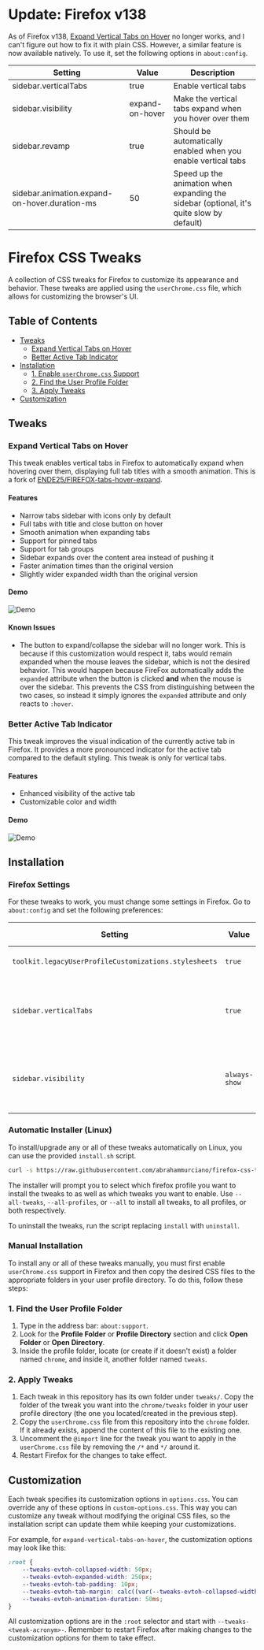 # Update: Firefox v138

As of Firefox v138, [Expand Vertical Tabs on Hover](#expand-vertical-tabs-on-hover) no longer works, and I can't figure out how to fix it with plain CSS. However, a similar feature is now available natively. To use it, set the following options in `about:config`.

| Setting | Value | Description |
| --- | --- | --- |
| sidebar.verticalTabs | true | Enable vertical tabs |
| sidebar.visibility | expand-on-hover | Make the vertical tabs expand when you hover over them |
| sidebar.revamp | true | Should be automatically enabled when you enable vertical tabs |
| sidebar.animation.expand-on-hover.duration-ms | 50 | Speed up the animation when expanding the sidebar (optional, it's quite slow by default) |

# Firefox CSS Tweaks

A collection of CSS tweaks for Firefox to customize its appearance and behavior. These tweaks are applied using the `userChrome.css` file, which allows for customizing the browser's UI.

## Table of Contents
- [Tweaks](#tweaks)
	- [Expand Vertical Tabs on Hover](#expand-vertical-tabs-on-hover)
	- [Better Active Tab Indicator](#better-active-tab-indicator)
- [Installation](#installation)
	- [1. Enable `userChrome.css` Support](#1-enable-userchromecss-support)
	- [2. Find the User Profile Folder](#2-find-the-user-profile-folder)
	- [3. Apply Tweaks](#3-apply-tweaks)
- [Customization](#customization)

## Tweaks

### Expand Vertical Tabs on Hover

This tweak enables vertical tabs in Firefox to automatically expand when hovering over them, displaying full tab titles with a smooth animation. This is a fork of [ENDE25/FIREFOX-tabs-hover-expand](https://github.com/ENDE25/FIREFOX-tabs-hover-expand).

#### Features

- Narrow tabs sidebar with icons only by default
- Full tabs with title and close button on hover
- Smooth animation when expanding tabs
- Support for pinned tabs
- Support for tab groups
- Sidebar expands over the content area instead of pushing it
- Faster animation times than the original version
- Slightly wider expanded width than the original version

#### Demo
![Demo](/demos/expand-vertical-tabs-on-hover/demo.webp)

#### Known Issues

- The button to expand/collapse the sidebar will no longer work. This is because if this customization would respect it, tabs would remain expanded when the mouse leaves the sidebar, which is not the desired behavior. This would happen because FireFox automatically adds the `expanded` attribute when the button is clicked **and** when the mouse is over the sidebar. This prevents the CSS from distinguishing between the two cases, so instead it simply ignores the `expanded` attribute and only reacts to `:hover`.

### Better Active Tab Indicator

This tweak improves the visual indication of the currently active tab in Firefox. It provides a more pronounced indicator for the active tab compared to the default styling. This tweak is only for vertical tabs.

#### Features

- Enhanced visibility of the active tab
- Customizable color and width

#### Demo
![Demo](/demos/better-active-tab-indicator/demo.png)

## Installation

### Firefox Settings

For these tweaks to work, you must change some settings in Firefox. Go to `about:config` and set the following preferences:

Setting | Value | Description | Required By
--- | --- | --- | ---
`toolkit.legacyUserProfileCustomizations.stylesheets` | `true` | Enable `userChrome.css` support | All tweaks
`sidebar.verticalTabs` | `true` | Enable vertical tabs | `expand-vertical-tabs-on-hover`, `better-active-tab-indicator`
`sidebar.visibility` | `always-show` | Always show the sidebar | `expand-vertical-tabs-on-hover`, `better-active-tab-indicator`


### Automatic Installer (Linux)

To install/upgrade any or all of these tweaks automatically on Linux, you can use the provided `install.sh` script.

```sh
curl -s https://raw.githubusercontent.com/abrahammurciano/firefox-css-tweaks/main/install.sh | bash -s install
```

The installer will prompt you to select which firefox profile you want to install the tweaks to as well as which tweaks you want to enable. Use `--all-tweaks`, `--all-profiles`, or `--all` to install all tweaks, to all profiles, or both respectively.

To uninstall the tweaks, run the script replacing `install` with `uninstall`.

### Manual Installation

To install any or all of these tweaks manually, you must first enable `userChrome.css` support in Firefox and then copy the desired CSS files to the appropriate folders in your user profile directory. To do this, follow these steps:

### 1. Find the User Profile Folder
1. Type in the address bar: `about:support`.
1. Look for the **Profile Folder** or **Profile Directory** section and click **Open Folder** or **Open Directory**.
1. Inside the profile folder, locate (or create if it doesn't exist) a folder named `chrome`, and inside it, another folder named `tweaks`.

### 2. Apply Tweaks
1. Each tweak in this repository has its own folder under `tweaks/`. Copy the folder of the tweak you want into the `chrome/tweaks` folder in your user profile directory (the one you located/created in the previous step).
1. Copy the `userChrome.css` file from this repository into the `chrome` folder. If it already exists, append the content of this file to the existing one.
1. Uncomment the `@import` line for the tweak you want to apply in the `userChrome.css` file by removing the `/*` and `*/` around it.
1. Restart Firefox for the changes to take effect.

## Customization

Each tweak specifies its customization options in `options.css`. You can override any of these options in `custom-options.css`. This way you can customize any tweak without modifying the original CSS files, so the installation script can update them while keeping your customizations.

For example, for `expand-vertical-tabs-on-hover`, the customization options may look like this:

```css
:root {
	--tweaks-evtoh-collapsed-width: 50px;
	--tweaks-evtoh-expanded-width: 250px;
	--tweaks-evtoh-tab-padding: 10px;
	--tweaks-evtoh-tab-margin: calc((var(--tweaks-evtoh-collapsed-width) - var(--tweaks-evtoh-tab-padding) * 2 - var(--icon-size-default)) / 2);
	--tweaks-evtoh-animation-duration: 50ms;
}
```

All customization options are in the `:root` selector and start with `--tweaks-<tweak-acronym>-`. Remember to restart Firefox after making changes to the customization options for them to take effect.
